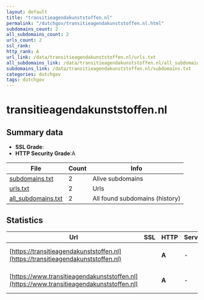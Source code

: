 ```yaml
---
layout: default
title: "transitieagendakunststoffen.nl"
permalink: "/dutchgov/transitieagendakunststoffen.nl.html"
subdomains_count: 2
all_subdomains_count: 2
urls_count: 2
ssl_rank: 
http_rank: A
url_link: /data/transitieagendakunststoffen.nl/urls.txt
all_subdomains_link: /data/transitieagendakunststoffen.nl/all_subdomains.txt
subdomains_link: /data/transitieagendakunststoffen.nl/subdomains.txt
categories: dutchgov
tags: dutchgov
---
```



# transitieagendakunststoffen.nl
## Summary data


 - **SSL Grade**:
 - **HTTP Security Grade**:A


| File       | Count | Info |
|------------|-------|------|
|[subdomains.txt](/DutchGovScope/data/transitieagendakunststoffen.nl/subdomains.txt)|2|Alive subdomains|
|[urls.txt](/DutchGovScope/data/transitieagendakunststoffen.nl/urls.txt)|2|Urls|
|[all_subdomains.txt](/DutchGovScope/data/transitieagendakunststoffen.nl/all_subdomains.txt)|2|All found subdomains (history)|


## Statistics


| Url | SSL | HTTP | Server | Cookie | HSTS | CORS | CTO | CSP | XFO | XXP | RP |FP| Tech |Title |
|--------|-------|-------|------|------|------|------|------|------|------|------|------|------|------|------|
|[https://transitieagendakunststoffen.nl](https://transitieagendakunststoffen.nl)| | **A**|-| |:white_check_mark: | | | :white_check_mark:| :white_check_mark: | :white_check_mark: | :white_check_mark: | |HSTS Microsoft ASP.NET:-|Transitieagenda...|
|[https://www.transitieagendakunststoffen.nl](https://www.transitieagendakunststoffen.nl)| | **A**|-| |:white_check_mark: | | | :white_check_mark:| :white_check_mark: | :white_check_mark: | :white_check_mark: | |HSTS Microsoft ASP.NET:-|Object moved|

